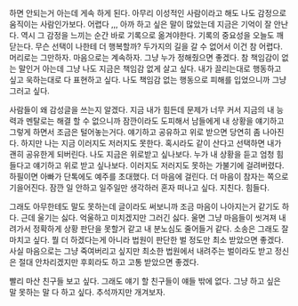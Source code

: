 하면 안되는거 아는데 게속 하게 된다. 아무리 이성적인 사람이라고 해도 나도 감정으로 움직이는 사람인가보다. 어렵다 ,,, 아까 하고 싶은 말이 많았는데 지금은 기억이 잘 안난다. 역시 그 감정을 느끼는 순간 바로 기록으로 옮겨야한다. 기록의 중요성을 오늘도 깨닫는다. 무슨 선택이 나한테 더 행복할까? 두가지의 길을 갈 수 없어서 이건 참 어렵다. 머리로는 그만하자. 마음으로는 계속하자. 그냥 누가 정해줬으면 좋겠다. 참 책임감이 없는 말인거 아는데 그냥 나도 지금은 책임감 없게 살고 싶다. 내가 끌리는대로 행동하고 싶고 욱하는대로 다 표현하고 싶다. 나도 책임감 없는 행동으로 피해를 입었으니까 그냥 그러고 싶다. 

사람들이 왜 감성글을 쓰는지 알겠다. 지금 내가 힘든데 문제가 너무 커서 지금의 내 능력과 멘탈로는 해결 할 수 없으니까 잠깐이라도 도피해서 남들에게 내 상황을 얘기하고 그렇게 하면서 조금은 털어놓는거다. 얘기하고 공유하고 위로 받으면 당연히 좀 나아진다. 하지만 나는 지금 이러지도 저러지도 못한다. 혹시라도 같이 산다고 선택하면 내가 괜히 공유한게 되버린다. 나도 지금은 위로받고 싶나보다. 누가 내 상황을 듣고 엄청 힘들다고 얘기하고 위로 받고 싶나보다. 이러지도 저러지도 못하는 가불기에 걸려버렸다. 하필이면 아빠가 단톡에도 예주를 초대했다. 더 마음에 걸린다. 더 마음이 참자는 쪽으로 기을어진다. 잠깐 일 안하고 일주일만 생각하러 혼자 떠나고 싶다. 지친다. 힘들다. 

그래도 아무한테도 말도 못하는데 글이라도 써보니까 조금 마음이 나아지는거 같기도 하다. 근데 울기는 싫다. 억울하고 미치겠지만 그러긴 싫다. 울면 그냥 마음들이 씻겨져 내려가서 정확하게 상황 판단을 못할거 같고 내 분노심도 줄어들거 같다. 소송은 그래도 잘 마치고 싶다. 뭘 더 하겠다는게 아니라 법원이 판단한 벌 정도만 최소 받았으면 좋겠다. 사실 마음으로는 그냥 죽여버리고 싶지만 최소한 법원에서 내려주는 벌이라도 받고 정신은 절대 안차리겠지만 후회라도 하고 고통 받았으면 좋겠다.

빨리 마산 친구들 보고 싶다. 그래도 얘기 할 친구들이 얘들 밖에 없다. 그냥 하고 싶은 말 못하는 말 다 하고 싶다. 추석까지만 개겨보자.
